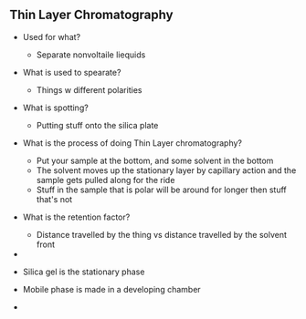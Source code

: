 ## Thin Layer Chromatography
- Used for what?
	- Separate nonvoltaile liequids

- What is used to spearate?
	- Things w different polarities

- What is spotting?
	- Putting stuff onto the silica plate

- What is the process of doing Thin Layer chromatography?
	- Put your sample at the bottom, and some solvent in the bottom
	- The solvent moves up the stationary layer by capillary action and the sample gets pulled along for the ride
	- Stuff in the sample that is polar will be around for longer then stuff that's not


- What is the retention factor?
	- Distance travelled by the thing vs distance travelled by the solvent front

- 
- Silica gel is the stationary phase


- Mobile phase is made in a developing chamber
- 